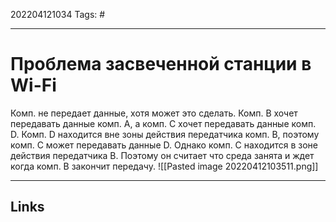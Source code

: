 202204121034
Tags: #

---

# Проблема засвеченной станции в Wi-Fi
Комп. не передает данные, хотя может это сделать. 
Комп. В хочет передавать данные комп. А, а комп. С хочет передавать данные комп. D. Комп. D находится вне зоны действия передатчика комп. В, поэтому комп. С может передавать данные D. Однако комп. С находится в зоне действия передатчика В. Поэтому он считает что среда занята и ждет когда комп. В закончит передачу. 
![[Pasted image 20220412103511.png]]

---
## Links
